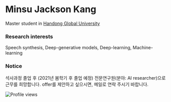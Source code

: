 # Minsu Jackson Kang
Master student in [Handong Global University](http://www.handong.edu/eng/)

### Research interests
Speech synthesis, Deep-generative models, Deep-learning, Machine-learning

### Notice
석사과정 졸업 후 (2021년 봄학기 후 졸업 예정) 전문연구원(분야: AI researcher)으로 근무를 희망합니다.
offer를 제안하고 싶으시면, 메일로 연락 주시기 바랍니다.


![Profile views](https://gpvc.arturio.dev/Jackson-Kang)
